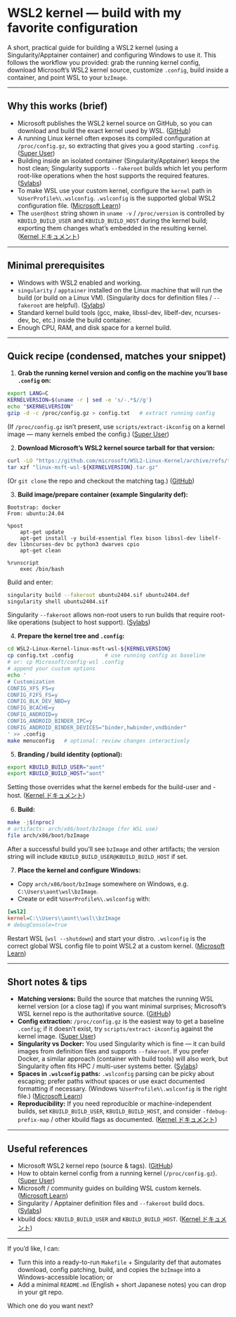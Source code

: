 # WSL2 kernel — build with my favorite configuration

A short, practical guide for building a WSL2 kernel (using a Singularity/Apptainer container) and configuring Windows to use it. This follows the workflow you provided: grab the running kernel config, download Microsoft’s WSL2 kernel source, customize `.config`, build inside a container, and point WSL to your `bzImage`.

---

## Why this works (brief)

* Microsoft publishes the WSL2 kernel source on GitHub, so you can download and build the exact kernel used by WSL. ([GitHub][1])
* A running Linux kernel often exposes its compiled configuration at `/proc/config.gz`, so extracting that gives you a good starting `.config`. ([Super User][2])
* Building inside an isolated container (Singularity/Apptainer) keeps the host clean; Singularity supports `--fakeroot` builds which let you perform root-like operations when the host supports the required features. ([Sylabs][3])
* To make WSL use your custom kernel, configure the `kernel` path in `%UserProfile%\.wslconfig`. `.wslconfig` is the supported global WSL2 configuration file. ([Microsoft Learn][4])
* The `user@host` string shown in `uname -v` / `/proc/version` is controlled by `KBUILD_BUILD_USER` and `KBUILD_BUILD_HOST` during the kernel build; exporting them changes what’s embedded in the resulting kernel. ([Kernel ドキュメント][5])

---

## Minimal prerequisites

* Windows with WSL2 enabled and working.
* `singularity` / `apptainer` installed on the Linux machine that will run the build (or build on a Linux VM). (Singularity docs for definition files / `--fakeroot` are helpful). ([Sylabs][3])
* Standard kernel build tools (gcc, make, libssl-dev, libelf-dev, ncurses-dev, bc, etc.) inside the build container.
* Enough CPU, RAM, and disk space for a kernel build.

---

## Quick recipe (condensed, matches your snippet)

1. **Grab the running kernel version and config on the machine you’ll base `.config` on:**

```bash
export LANG=C
KERNELVERSION=$(uname -r | sed -e 's/-.*$//g')
echo "$KERNELVERSION"
gzip -d -c /proc/config.gz > config.txt   # extract running config
```

(If `/proc/config.gz` isn’t present, use `scripts/extract-ikconfig` on a kernel image — many kernels embed the config.) ([Super User][2])

2. **Download Microsoft’s WSL2 kernel source tarball for that version:**

```bash
curl -LO "https://github.com/microsoft/WSL2-Linux-Kernel/archive/refs/tags/linux-msft-wsl-${KERNELVERSION}.tar.gz"
tar xzf "linux-msft-wsl-${KERNELVERSION}.tar.gz"
```

(Or `git clone` the repo and checkout the matching tag.) ([GitHub][1])

3. **Build image/prepare container (example Singularity def):**

```text
Bootstrap: docker
From: ubuntu:24.04

%post
    apt-get update
    apt-get install -y build-essential flex bison libssl-dev libelf-dev libncurses-dev bc python3 dwarves cpio
    apt-get clean

%runscript
    exec /bin/bash
```

Build and enter:

```bash
singularity build --fakeroot ubuntu2404.sif ubuntu2404.def
singularity shell ubuntu2404.sif
```

Singularity `--fakeroot` allows non-root users to run builds that require root-like operations (subject to host support). ([Sylabs][3])

4. **Prepare the kernel tree and `.config`:**

```bash
cd WSL2-Linux-Kernel-linux-msft-wsl-${KERNELVERSION}
cp config.txt .config          # use running config as baseline
# or: cp Microsoft/config-wsl .config
# append your custom options
echo '
# Customization
CONFIG_XFS_FS=y
CONFIG_F2FS_FS=y
CONFIG_BLK_DEV_NBD=y
CONFIG_BCACHE=y
CONFIG_ANDROID=y
CONFIG_ANDROID_BINDER_IPC=y
CONFIG_ANDROID_BINDER_DEVICES="binder,hwbinder,vndbinder"
' >> .config
make menuconfig   # optional: review changes interactively
```

5. **Branding / build identity (optional):**

```bash
export KBUILD_BUILD_USER="aont"
export KBUILD_BUILD_HOST="aont"
```

Setting those overrides what the kernel embeds for the build-user and -host. ([Kernel ドキュメント][5])

6. **Build:**

```bash
make -j$(nproc)
# artifacts: arch/x86/boot/bzImage (for WSL use)
file arch/x86/boot/bzImage
```

After a successful build you’ll see `bzImage` and other artifacts; the version string will include `KBUILD_BUILD_USER@KBUILD_BUILD_HOST` if set.

7. **Place the kernel and configure Windows:**

* Copy `arch/x86/boot/bzImage` somewhere on Windows, e.g. `C:\Users\aont\wsl\bzImage`.
* Create or edit `%UserProfile%\.wslconfig` with:

```ini
[wsl2]
kernel=C:\\Users\\aont\\wsl\\bzImage
# debugConsole=true
```

Restart WSL (`wsl --shutdown`) and start your distro. `.wslconfig` is the correct global WSL config file to point WSL2 at a custom kernel. ([Microsoft Learn][4])

---

## Short notes & tips

* **Matching versions:** Build the source that matches the running WSL kernel version (or a close tag) if you want minimal surprises; Microsoft’s WSL kernel repo is the authoritative source. ([GitHub][1])
* **Config extraction:** `/proc/config.gz` is the easiest way to get a baseline `.config`; if it doesn’t exist, try `scripts/extract-ikconfig` against the kernel image. ([Super User][2])
* **Singularity vs Docker:** You used Singularity which is fine — it can build images from definition files and supports `--fakeroot`. If you prefer Docker, a similar approach (container with build tools) will also work, but Singularity often fits HPC / multi-user systems better. ([Sylabs][3])
* **Spaces in `.wslconfig` paths:** `.wslconfig` parsing can be picky about escaping; prefer paths without spaces or use exact documented formatting if necessary. (Windows `%UserProfile%\.wslconfig` is the right file.) ([Microsoft Learn][4])
* **Reproducibility:** If you need reproducible or machine-independent builds, set `KBUILD_BUILD_USER`, `KBUILD_BUILD_HOST`, and consider `-fdebug-prefix-map` / other kbuild flags as documented. ([Kernel ドキュメント][6])

---

## Useful references

* Microsoft WSL2 kernel repo (source & tags). ([GitHub][1])
* How to obtain kernel config from a running kernel (`/proc/config.gz`). ([Super User][2])
* Microsoft / community guides on building WSL custom kernels. ([Microsoft Learn][7])
* Singularity / Apptainer definition files and `--fakeroot` build docs. ([Sylabs][3])
* kbuild docs: `KBUILD_BUILD_USER` and `KBUILD_BUILD_HOST`. ([Kernel ドキュメント][5])

---

If you’d like, I can:

* Turn this into a ready-to-run `Makefile` + Singularity def that automates download, config patching, build, and copies the `bzImage` into a Windows-accessible location; or
* Add a minimal `README.md` (English + short Japanese notes) you can drop in your git repo.

Which one do you want next?

[1]: https://github.com/microsoft/WSL2-Linux-Kernel "microsoft/WSL2-Linux-Kernel: The source for ..."
[2]: https://superuser.com/questions/287371/how-to-obtain-kernel-config-from-currently-running-linux-system "How to obtain kernel config from currently running Linux ..."
[3]: https://docs.sylabs.io/guides/4.1/user-guide/build_a_container.html "Build a Container — SingularityCE User Guide 4.1 ..."
[4]: https://learn.microsoft.com/en-us/windows/wsl/wsl-config "Advanced settings configuration in WSL"
[5]: https://docs.kernel.org/kbuild/kbuild.html "Kbuild"
[6]: https://docs.kernel.org/kbuild/reproducible-builds.html "Reproducible builds"
[7]: https://learn.microsoft.com/en-us/community/content/wsl-user-msft-kernel-v6 "How to use the Microsoft Linux kernel v6 on WSL2"
